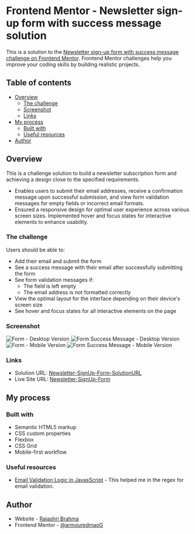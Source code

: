 # Frontend Mentor - Newsletter sign-up form with success message solution

This is a solution to the [Newsletter sign-up form with success message challenge on Frontend Mentor](https://www.frontendmentor.io/challenges/newsletter-signup-form-with-success-message-3FC1AZbNrv). Frontend Mentor challenges help you improve your coding skills by building realistic projects.

## Table of contents

- [Overview](#overview)
  - [The challenge](#the-challenge)
  - [Screenshot](#screenshot)
  - [Links](#links)
- [My process](#my-process)
  - [Built with](#built-with)
  - [Useful resources](#useful-resources)
- [Author](#author)

## Overview

This is a challenge solution to build a newsletter subscription form and achieving a design close to the specified requirements.
<br/>

- Enables users to submit their email addresses, receive a confirmation message upon successful submission, and view form validation messages for empty fields or incorrect email formats.
- Ensured a responsive design for optimal user experience across various screen sizes. Implemented hover and focus states for interactive elements to enhance usability.

### The challenge

Users should be able to:

- Add their email and submit the form
- See a success message with their email after successfully submitting the form
- See form validation messages if:
  - The field is left empty
  - The email address is not formatted correctly
- View the optimal layout for the interface depending on their device's screen size
- See hover and focus states for all interactive elements on the page

### Screenshot

![Form - Desktop Version](./solution-screenshots\Desktop-solution.png)
![Form Success Message - Desktop Version](./solution-screenshots\DesktopSuccess-solution.png)
![Form - Mobile Version](./solution-screenshots\Mobile-solution.png)
![Form Success Message - Mobile Version](./solution-screenshots\MobileSuccess-solution.png)

### Links

- Solution URL: [Newsletter-SignUp-Form-SolutionURL](https://your-solution-url.com)
- Live Site URL: [Newsletter-SignUp-Form](https://your-live-site-url.com)

## My process

### Built with

- Semantic HTML5 markup
- CSS custom properties
- Flexbox
- CSS Grid
- Mobile-first workflow

### Useful resources

- [Email Validation Logic in JavasScript](https://www.simplilearn.com/tutorials/javascript-tutorial/email-validation-in-javascript) - This helped me in the regex for email validation.

## Author

- Website - [Rajashri Brahma](https://www.your-site.com)
- Frontend Mentor - [@armouredmaoG](https://www.frontendmentor.io/profile/armouredmaoG)
